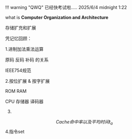 !!! warning "QWQ"
    已经快考试啦..... 2025/6/4 midnight 1:22

what is  **Computer Organization and Architecture**

存储扩充和扩展

凭记忆回顾：

1.进制加法乘法运算

原码 反码 补码 的关系

IEEE754规范

2.按位扩展 & 按字扩展

ROM  RAM

CPU  存储器 译码器

3.
$$
Cache命中率 以及 平均时间 t_a
$$
4.指令set
